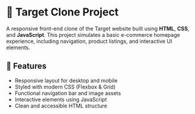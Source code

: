 # 🛒 Target Clone Project

A responsive front-end clone of the Target website built using **HTML**, **CSS**, and **JavaScript**. This project simulates a basic e-commerce homepage experience, including navigation, product listings, and interactive UI elements.

## 🚀 Features

- Responsive layout for desktop and mobile
- Styled with modern CSS (Flexbox & Grid)
- Functional navigation bar and image assets
- Interactive elements using JavaScript
- Clean and accessible HTML structure


